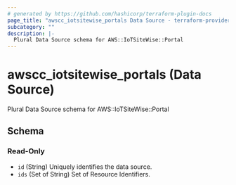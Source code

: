 ```yaml
---
# generated by https://github.com/hashicorp/terraform-plugin-docs
page_title: "awscc_iotsitewise_portals Data Source - terraform-provider-awscc"
subcategory: ""
description: |-
  Plural Data Source schema for AWS::IoTSiteWise::Portal
---
```


# awscc_iotsitewise_portals (Data Source)

Plural Data Source schema for AWS::IoTSiteWise::Portal



<!-- schema generated by tfplugindocs -->
## Schema

### Read-Only

- `id` (String) Uniquely identifies the data source.
- `ids` (Set of String) Set of Resource Identifiers.
